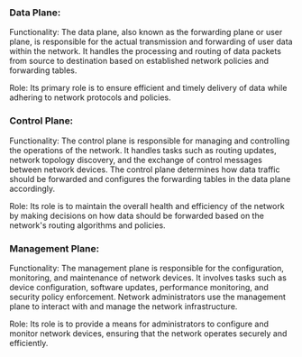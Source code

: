 ### Data Plane:

Functionality: The data plane, also known as the forwarding plane or user plane, is responsible for the actual transmission and forwarding of user data within the network. It handles the processing and routing of data packets from source to destination based on established network policies and forwarding tables.

Role: Its primary role is to ensure efficient and timely delivery of data while adhering to network protocols and policies.

### Control Plane:

Functionality: The control plane is responsible for managing and controlling the operations of the network. It handles tasks such as routing updates, network topology discovery, and the exchange of control messages between network devices. The control plane determines how data traffic should be forwarded and configures the forwarding tables in the data plane accordingly.

Role: Its role is to maintain the overall health and efficiency of the network by making decisions on how data should be forwarded based on the network's routing algorithms and policies.

### Management Plane:

Functionality: The management plane is responsible for the configuration, monitoring, and maintenance of network devices. It involves tasks such as device configuration, software updates, performance monitoring, and security policy enforcement. Network administrators use the management plane to interact with and manage the network infrastructure.

Role: Its role is to provide a means for administrators to configure and monitor network devices, ensuring that the network operates securely and efficiently.
